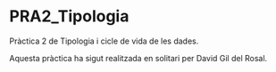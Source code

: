 # PRA2_Tipologia
Pràctica 2 de Tipologia i cicle de vida de les dades.

Aquesta pràctica ha sigut realitzada en solitari per David Gil del Rosal.
